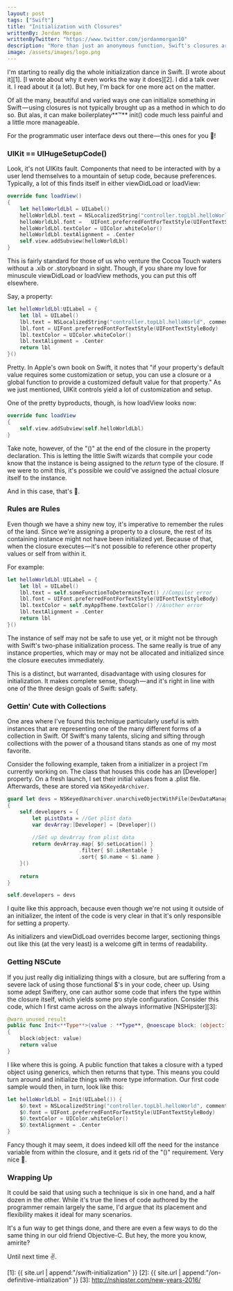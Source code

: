 ```yaml
---
layout: post
tags: ["Swift"]
title: "Initialization with Closures"
writtenBy: Jordan Morgan
writtenByTwitter: "https://www.twitter.com/jordanmorgan10"
description: "More than just an anonymous function, Swift's closures are extremely versatile. One such use case for them is initialization."
image: /assets/images/logo.png
---
```

I'm starting to really dig the whole initialization dance in Swift. [I wrote about it][1]. [I wrote about why it even works the way it does][2]. I did a talk over it. I read about it (a lot). But hey, I'm back for one more act on the matter.

Of all the many, beautiful and varied ways one can initialize something in Swift — using closures is not typically brought up as a method in which to do so. But alas, it can make boilerplatey**™** init() code much less painful and a little more manageable.

For the programmatic user interface devs out there — this ones for you 🍻!

### UIKit == UIHugeSetupCode()

Look, it's not UIKits fault. Components that need to be interacted with by a user lend themselves to a mountain of setup code, because preferences. Typically, a lot of this finds itself in either viewDidLoad or loadView:
```swift
override func loadView()  
{  
    let helloWorldLbl = UILabel()  
    helloWorldLbl.text = NSLocalizedString("controller.topLbl.helloWorld", comment: "Hello World!")  
    helloWorldLbl.font =   UIFont.preferredFontForTextStyle(UIFontTextStyleBody)  
    helloWorldLbl.textColor = UIColor.whiteColor()  
    helloWorldLbl.textAlignment = .Center  
    self.view.addSubview(helloWorldLbl)  
}
```
This is fairly standard for those of us who venture the Cocoa Touch waters without a .xib or .storyboard in sight. Though, if you share my love for minuscule viewDidLoad or loadView methods, you can put this off elsewhere.

Say, a property:
```swift
let helloWorldLbl:UILabel = {  
    let lbl = UILabel()  
    lbl.text = NSLocalizedString("controller.topLbl.helloWorld", comment: "Hello World!")  
    lbl.font = UIFont.preferredFontForTextStyle(UIFontTextStyleBody)  
    lbl.textColor = UIColor.whiteColor()  
    lbl.textAlignment = .Center  
    return lbl  
}()
```
Pretty. In Apple's own book on Swift, it notes that "if your property's default value requires some customization or setup, you can use a closure or a global function to provide a customized default value for that property." As we just mentioned, UIKit controls yield a lot of customization and setup.

One of the pretty byproducts, though, is how loadView looks now:
```swift
override func loadView  
{  
    self.view.addSubview(self.helloWorldLbl)  
}
```
Take note, however, of the "()" at the end of the closure in the property declaration. This is letting the little Swift wizards that compile your code know that the instance is being assigned to the _return_ type of the closure. If we were to omit this, it's possible we could've assigned the actual closure itself to the instance.

And in this case, that's 🙅.

### Rules are Rules

Even though we have a shiny new toy, it's imperative to remember the rules of the land. Since we're assigning a property to a closure, the rest of its containing instance might not have been initialized yet. Because of that, when the closure executes — it's not possible to reference other property values or self from within it.

For example:
```swift
let helloWorldLbl:UILabel = {  
    let lbl = UILabel()  
    lbl.text = self.someFunctionToDetermineText() //Compiler error  
    lbl.font = UIFont.preferredFontForTextStyle(UIFontTextStyleBody)  
    lbl.textColor = self.myAppTheme.textColor() //Another error  
    lbl.textAlignment = .Center  
    return lbl  
}()
```
The instance of self may not be safe to use yet, or it might not be through with Swift's two-phase initialization process. The same really is true of any instance properties, which may or may not be allocated and initialized since the closure executes immediately.

This is a distinct, but warranted, disadvantage with using closures for initialization. It makes complete sense, though — and it's right in line with one of the three design goals of Swift: safety.

### Gettin' Cute with Collections

One area where I've found this technique particularly useful is with instances that are representing one of the many different forms of a collection in Swift. Of Swift's many talents, slicing and sifting through collections with the power of a thousand titans stands as one of my most favorite.

Consider the following example, taken from a initializer in a project I'm currently working on. The class that houses this code has an [Developer] property. On a fresh launch, I set their initial values from a .plist file. Afterwards, these are stored via `NSKeyedArchiver`.
```swift
guard let devs = NSKeyedUnarchiver.unarchiveObjectWithFile(DevDataManager.ArchiveURL.path!) as? [Developer] else  
{  
    self.developers = {  
        let pListData = //Get plist data  
        var devArray:[Developer] = [Developer]()
    
        //Set up devArray from plist data
        return devArray.map{ $0.setLocation() }  
                       .filter{ $0.isRentable }  
                       .sort{ $0.name < $1.name }  
    }()
    
    return  
}

self.developers = devs
```
I quite like this approach, because even though we're not using it outside of an initializer, the intent of the code is very clear in that it's only responsible for setting a property.

As initializers and viewDidLoad overrides become larger, sectioning things out like this (at the very least) is a welcome gift in terms of readability.

### Getting NSCute

If you just really dig initializing things with a closure, but are suffering from a severe lack of using those functional $'s in your code, cheer up. Using some adept Swiftery, one can author some code that infers the type within the closure itself, which yields some pro style configuration. Consider this code, which I first came across on the always informative [NSHipster][3]:
```swift
@warn_unused_result  
public func Init<**Type**>(value : **Type**, @noescape block: (object: **Type**) -> Void) -> **Type**  
{  
    block(object: value)  
    return value  
}
```
I like where this is going. A public function that takes a closure with a typed object using generics, which then returns that type. This means you could turn around and initialize things with more type information. Our first code sample would then, in turn, look like this:
```swift
let helloWorldLbl = Init(UILabel()) {  
    $0.text = NSLocalizedString("controller.topLbl.helloWorld", comment: "Hello World!")  
    $0.font = UIFont.preferredFontForTextStyle(UIFontTextStyleBody)  
    $0.textColor = UIColor.whiteColor()  
    $0.textAlignment = .Center  
}
```
Fancy though it may seem, it does indeed kill off the need for the instance variable from within the closure, and it gets rid of the "()" requirement. Very nice 👏.

### Wrapping Up

It could be said that using such a technique is six in one hand, and a half dozen in the other. While it's true the lines of code authored by the programmer remain largely the same, I'd argue that its placement and flexibility makes it ideal for many scenarios.

It's a fun way to get things done, and there are even a few ways to do the same thing in our old friend Objective-C. But hey, the more you know, amirite?

Until next time ✌️.

[1]: {{ site.url | append:"/swift-initialization" }}
[2]: {{ site.url | append:"/on-definitive-intialization" }}
[3]: http://nshipster.com/new-years-2016/
